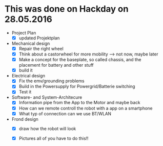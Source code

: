 # This was done on Hackday on 28.05.2016

* Project Plan
  - [x] updated Projektplan
* Mechanical design
  - [x] Repair the right wheel 
  - [x] Think about a castorwheel for more mobility --> not now, maybe later
  - [x] Make a concept for the baseplate, so called chassis, and the placement for battery and other stuff
  - [x] build it
* Electrical design
  - [x] Fix the emv/grounding problems
  - [x] Build in the Powersupply for Powergrid/Batterie switching
  - [x] Test it
* Software- and System-Architecure
  - [x] Information pipe from the App to the Motor and maybe back
  - [x] How can we remote controll the robot with a app on a smartphone
  - [x] What typ of connection can we use BT/WLAN
* Frond design 
  - [x] draw how the robot will look
  - [x] Pictures all of you have to do this!! 



